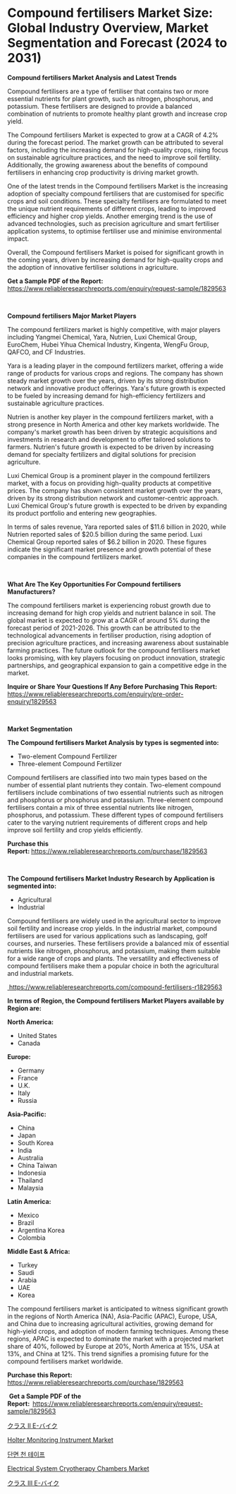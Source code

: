 <p><h1>Compound fertilisers Market Size: Global Industry Overview, Market Segmentation and Forecast (2024 to 2031)</h1></p><p><strong>Compound fertilisers Market Analysis and Latest Trends</strong></p>
<p><p>Compound fertilisers are a type of fertiliser that contains two or more essential nutrients for plant growth, such as nitrogen, phosphorus, and potassium. These fertilisers are designed to provide a balanced combination of nutrients to promote healthy plant growth and increase crop yield.</p><p>The Compound fertilisers Market is expected to grow at a CAGR of 4.2% during the forecast period. The market growth can be attributed to several factors, including the increasing demand for high-quality crops, rising focus on sustainable agriculture practices, and the need to improve soil fertility. Additionally, the growing awareness about the benefits of compound fertilisers in enhancing crop productivity is driving market growth.</p><p>One of the latest trends in the Compound fertilisers Market is the increasing adoption of specialty compound fertilisers that are customised for specific crops and soil conditions. These specialty fertilisers are formulated to meet the unique nutrient requirements of different crops, leading to improved efficiency and higher crop yields. Another emerging trend is the use of advanced technologies, such as precision agriculture and smart fertiliser application systems, to optimise fertiliser use and minimise environmental impact.</p><p>Overall, the Compound fertilisers Market is poised for significant growth in the coming years, driven by increasing demand for high-quality crops and the adoption of innovative fertiliser solutions in agriculture.</p></p>
<p><strong>Get a Sample PDF of the Report:&nbsp;</strong> <a href="https://www.reliableresearchreports.com/enquiry/request-sample/1829563">https://www.reliableresearchreports.com/enquiry/request-sample/1829563</a></p>
<p>&nbsp;</p>
<p><strong>Compound fertilisers Major Market Players</strong></p>
<p><p>The compound fertilizers market is highly competitive, with major players including Yangmei Chemical, Yara, Nutrien, Luxi Chemical Group, EuroChem, Hubei Yihua Chemical Industry, Kingenta, WengFu Group, QAFCO, and CF Industries.</p><p>Yara is a leading player in the compound fertilizers market, offering a wide range of products for various crops and regions. The company has shown steady market growth over the years, driven by its strong distribution network and innovative product offerings. Yara's future growth is expected to be fueled by increasing demand for high-efficiency fertilizers and sustainable agriculture practices.</p><p>Nutrien is another key player in the compound fertilizers market, with a strong presence in North America and other key markets worldwide. The company's market growth has been driven by strategic acquisitions and investments in research and development to offer tailored solutions to farmers. Nutrien's future growth is expected to be driven by increasing demand for specialty fertilizers and digital solutions for precision agriculture.</p><p>Luxi Chemical Group is a prominent player in the compound fertilizers market, with a focus on providing high-quality products at competitive prices. The company has shown consistent market growth over the years, driven by its strong distribution network and customer-centric approach. Luxi Chemical Group's future growth is expected to be driven by expanding its product portfolio and entering new geographies.</p><p>In terms of sales revenue, Yara reported sales of $11.6 billion in 2020, while Nutrien reported sales of $20.5 billion during the same period. Luxi Chemical Group reported sales of $6.2 billion in 2020. These figures indicate the significant market presence and growth potential of these companies in the compound fertilizers market.</p></p>
<p>&nbsp;</p>
<p><strong>What Are The Key Opportunities For Compound fertilisers Manufacturers?</strong></p>
<p><p>The compound fertilisers market is experiencing robust growth due to increasing demand for high crop yields and nutrient balance in soil. The global market is expected to grow at a CAGR of around 5% during the forecast period of 2021-2026. This growth can be attributed to the technological advancements in fertiliser production, rising adoption of precision agriculture practices, and increasing awareness about sustainable farming practices. The future outlook for the compound fertilisers market looks promising, with key players focusing on product innovation, strategic partnerships, and geographical expansion to gain a competitive edge in the market.</p></p>
<p><strong>Inquire or Share Your Questions If Any Before Purchasing This Report:</strong> <a href="https://www.reliableresearchreports.com/enquiry/pre-order-enquiry/1829563">https://www.reliableresearchreports.com/enquiry/pre-order-enquiry/1829563</a></p>
<p>&nbsp;</p>
<p><strong>Market Segmentation</strong></p>
<p><strong>The Compound fertilisers Market Analysis by types is segmented into:</strong></p>
<p><ul><li>Two-element Compound Fertilizer</li><li>Three-element Compound Fertilizer</li></ul></p>
<p><p>Compound fertilisers are classified into two main types based on the number of essential plant nutrients they contain. Two-element compound fertilisers include combinations of two essential nutrients such as nitrogen and phosphorus or phosphorus and potassium. Three-element compound fertilisers contain a mix of three essential nutrients like nitrogen, phosphorus, and potassium. These different types of compound fertilisers cater to the varying nutrient requirements of different crops and help improve soil fertility and crop yields efficiently.</p></p>
<p><strong>Purchase this Report:&nbsp;</strong><a href="https://www.reliableresearchreports.com/purchase/1829563">https://www.reliableresearchreports.com/purchase/1829563</a></p>
<p>&nbsp;</p>
<p><strong>The Compound fertilisers Market Industry Research by Application is segmented into:</strong></p>
<p><ul><li>Agricultural</li><li>Industrial</li></ul></p>
<p><p>Compound fertilisers are widely used in the agricultural sector to improve soil fertility and increase crop yields. In the industrial market, compound fertilisers are used for various applications such as landscaping, golf courses, and nurseries. These fertilisers provide a balanced mix of essential nutrients like nitrogen, phosphorus, and potassium, making them suitable for a wide range of crops and plants. The versatility and effectiveness of compound fertilisers make them a popular choice in both the agricultural and industrial markets.</p></p>
<p><a href="https://www.reliableresearchreports.com/compound-fertilisers-r1829563">&nbsp;https://www.reliableresearchreports.com/compound-fertilisers-r1829563</a></p>
<p><strong>In terms of Region, the Compound fertilisers Market Players available by Region are:</strong></p>
<p>
    <p> <strong> North America: </strong>
        <ul>
            <li>United States</li>
            <li>Canada</li>
        </ul>
        </p> 
    <p> <strong> Europe: </strong>
        <ul>
            <li>Germany</li>
            <li>France</li>
            <li>U.K.</li>
            <li>Italy</li>
            <li>Russia</li>
        </ul>
        </p> 
    <p> <strong> Asia-Pacific: </strong>
        <ul>
            <li>China</li>
            <li>Japan</li>
            <li>South Korea</li>
            <li>India</li>
            <li>Australia</li>
            <li>China Taiwan</li>
            <li>Indonesia</li>
            <li>Thailand</li>
            <li>Malaysia</li>
        </ul>
        </p> 
    <p> <strong> Latin America: </strong>
        <ul>
            <li>Mexico</li>
            <li>Brazil</li>
            <li>Argentina Korea</li>
            <li>Colombia</li>
        </ul>
        </p> 
    <p> <strong> Middle East & Africa: </strong>
        <ul>
            <li>Turkey</li>
            <li>Saudi</li>
            <li>Arabia</li>
            <li>UAE</li>
            <li>Korea</li>
        </ul>
    </p>
    </p>
<p><p>The compound fertilisers market is anticipated to witness significant growth in the regions of North America (NA), Asia-Pacific (APAC), Europe, USA, and China due to increasing agricultural activities, growing demand for high-yield crops, and adoption of modern farming techniques. Among these regions, APAC is expected to dominate the market with a projected market share of 40%, followed by Europe at 20%, North America at 15%, USA at 13%, and China at 12%. This trend signifies a promising future for the compound fertilisers market worldwide.</p></p>
<p><strong>Purchase this Report: </strong><a href="https://www.reliableresearchreports.com/purchase/1829563">https://www.reliableresearchreports.com/purchase/1829563</a></p>
<p>&nbsp;<strong>Get a Sample PDF of the Report:&nbsp;&nbsp;</strong><a href="https://www.reliableresearchreports.com/enquiry/request-sample/1829563">https://www.reliableresearchreports.com/enquiry/request-sample/1829563</a></p>
<p><strong></strong></p>
<p><p><a href="https://github.com/vtbvgl20191192/Market-Research-Report-List-2/blob/main/1545415119899.md">クラス II E-バイク</a></p><p><a href="https://github.com/flwellarose/Market-Research-Report-List-1/blob/main/holter-monitoring-instrument-market.md">Holter Monitoring Instrument Market</a></p><p><a href="https://github.com/vseigx30c9a1j/Market-Research-Report-List-2/blob/main/8780374126985.md">단면 천 테이프</a></p><p><a href="https://github.com/kmtkihkn89/Market-Research-Report-List-1/blob/main/electrical-system-cryotherapy-chambers-market.md">Electrical System Cryotherapy Chambers Market</a></p><p><a href="https://github.com/laurenreichert/Market-Research-Report-List-2/blob/main/8733054119900.md">クラス III E-バイク</a></p></p>